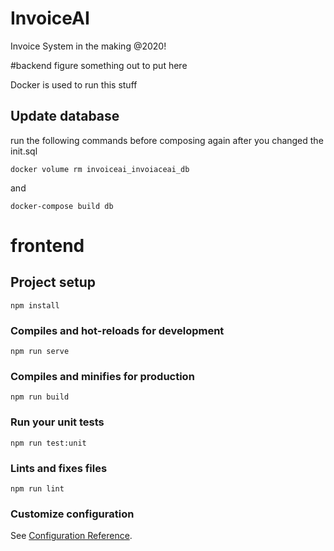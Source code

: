 # InvoiceAI

Invoice System in the making @2020!

#backend
figure something out to put here 


Docker is used to run this stuff


## Update database
run the following commands before composing again after you changed the init.sql
```
docker volume rm invoiceai_invoiaceai_db
```
and
```
docker-compose build db
```

# frontend

## Project setup
```
npm install
```

### Compiles and hot-reloads for development
```
npm run serve
```

### Compiles and minifies for production
```
npm run build
```

### Run your unit tests
```
npm run test:unit
```

### Lints and fixes files
```
npm run lint
```

### Customize configuration
See [Configuration Reference](https://cli.vuejs.org/config/).

